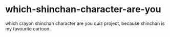 # which-shinchan-character-are-you
which crayon shinchan character are you quiz project, because shinchan is my favourite cartoon.
